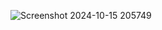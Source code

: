 ![Screenshot 2024-10-15 205749](https://github.com/user-attachments/assets/b08a88cd-9b55-45f4-ab0c-2de457647c65)
